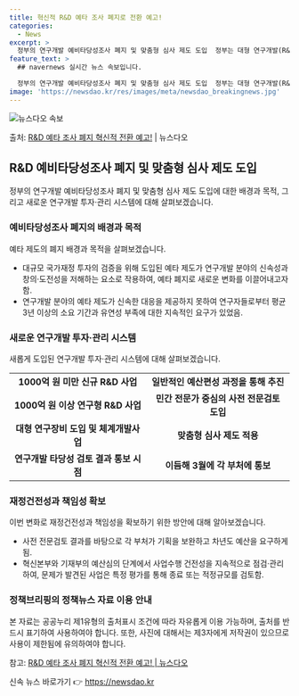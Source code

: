 ```yaml
---
title: 혁신적 R&D 예타 조사 폐지로 전환 예고!
categories:
  - News
excerpt: >
  정부의 연구개발 예비타당성조사 폐지 및 맞춤형 심사 제도 도입  정부는 대형 연구개발(R&D) 사업에 대한 …
feature_text: >
  ## navernews 실시간 뉴스 속보입니다.

  정부의 연구개발 예비타당성조사 폐지 및 맞춤형 심사 제도 도입  정부는 대형 연구개발(R&D) 사업에 대한 …
image: 'https://newsdao.kr/res/images/meta/newsdao_breakingnews.jpg'
---
```


![뉴스다오 속보](https://newsdao.kr/res/images/meta/newsdao_breakingnews.jpg)

<p>출처: <a href="https://newsdao.kr/4092" rel="dofollow">R&D 예타 조사 폐지 혁신적 전환 예고!</a> | 뉴스다오</p>

<h2 data-ke-size="size26">R&D 예비타당성조사 폐지 및 맞춤형 심사 제도 도입</h2>
<p data-ke-size="size16">정부의 연구개발 예비타당성조사 폐지 및 맞춤형 심사 제도 도입에 대한 배경과 목적, 그리고 새로운 연구개발 투자·관리 시스템에 대해 살펴보겠습니다.</p>

<h3><b>예비타당성조사 폐지의 배경과 목적</b></h3>
<p data-ke-size="size16">예타 제도의 폐지 배경과 목적을 살펴보겠습니다.</p>
<ul>
<li>대규모 국가재정 투자의 검증을 위해 도입된 예타 제도가 연구개발 분야의 신속성과 창의·도전성을 저해하는 요소로 작용하여, 예타 폐지로 새로운 변화를 이끌어내고자 함.</li>
<li>연구개발 분야의 예타 제도가 신속한 대응을 제공하지 못하여 연구자들로부터 평균 3년 이상의 소요 기간과 유연성 부족에 대한 지속적인 요구가 있었음.</li>
</ul>

<h3><b>새로운 연구개발 투자·관리 시스템</b></h3>
<p data-ke-size="size16">새롭게 도입된 연구개발 투자·관리 시스템에 대해 살펴보겠습니다.</p>
<table>
  <tr>
    <td style="text-align: center; height: 17px;"><b>1000억 원 미만 신규 R&D 사업</b></td>
    <td style="text-align: center; height: 17px;"><b>일반적인 예산편성 과정을 통해 추진</b></td>
  </tr>
  <tr>
    <td style="text-align: center; height: 17px;"><b>1000억 원 이상 연구형 R&D 사업</b></td>
    <td style="text-align: center; height: 17px;"><b>민간 전문가 중심의 사전 전문검토 도입</b></td>
  </tr>
  <tr>
    <td style="text-align: center; height: 17px;"><b>대형 연구장비 도입 및 체계개발사업</b></td>
    <td style="text-align: center; height: 17px;"><b>맞춤형 심사 제도 적용</b></td>
  </tr>
  <tr>
    <td style="text-align: center; height: 17px;"><b>연구개발 타당성 검토 결과 통보 시점</b></td>
    <td style="text-align: center; height: 17px;"><b>이듬해 3월에 각 부처에 통보</b></td>
  </tr>
</table>

<h3><b>재정건전성과 책임성 확보</b></h3>
<p data-ke-size="size16">이번 변화로 재정건전성과 책임성을 확보하기 위한 방안에 대해 알아보겠습니다.</p>
<ul>
<li>사전 전문검토 결과를 바탕으로 각 부처가 기획을 보완하고 차년도 예산을 요구하게 됨.</li>
<li>혁신본부와 기재부의 예산심의 단계에서 사업수행 건전성을 지속적으로 점검·관리하여, 문제가 발견된 사업은 특정 평가를 통해 종료 또는 적정규모를 검토함.</li>
</ul>

<h3><b>정책브리핑의 정책뉴스 자료 이용 안내</b></h3>
<p data-ke-size="size16">본 자료는 공공누리 제1유형의 출처표시 조건에 따라 자유롭게 이용 가능하며, 출처를 반드시 표기하여 사용하여야 합니다. 또한, 사진에 대해서는 제3자에게 저작권이 있으므로 사용이 제한됨에 유의하여야 합니다.</p>
<p data-ke-size="size16">참고: <a href="https://newsdao.kr/4092">R&D 예타 조사 폐지 혁신적 전환 예고! | 뉴스다오</a></p> 

신속 뉴스 바로가기 👉 <a href="https://newsdao.kr" rel="dofollow">https://newsdao.kr</a>


